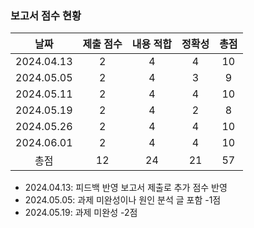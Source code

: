 ### 보고서 점수 현황
|날짜|제출 점수|내용 적합|정확성|총점|
|:----:|:----:|:----:|:----:|:----:|
|2024.04.13|2|4|4|10|
|2024.05.05|2|4|3|9|
|2024.05.11|2|4|4|10|
|2024.05.19|2|4|2|8|
|2024.05.26|2|4|4|10|
|2024.06.01|2|4|4|10|
|총점|12|24|21|57|

* 2024.04.13: 피드백 반영 보고서 제출로 추가 점수 반영
* 2024.05.05: 과제 미완성이나 원인 분석 글 포함 -1점
* 2024.05.19: 과제 미완성 -2점
